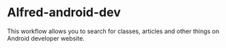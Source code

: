 # Alfred-android-dev

This workflow allows you to search for classes, articles and other things on Android developer website.
